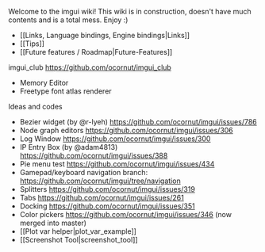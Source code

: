 Welcome to the imgui wiki!
This wiki is in construction, doesn't have much contents and is a total mess. Enjoy :)

- [[Links, Language bindings, Engine bindings|Links]]
- [[Tips]]
- [[Future features / Roadmap|Future-Features]]

imgui_club https://github.com/ocornut/imgui_club

- Memory Editor 
- Freetype font atlas renderer

Ideas and codes

- Bezier widget (by @r-lyeh) https://github.com/ocornut/imgui/issues/786
- Node graph editors https://github.com/ocornut/imgui/issues/306
- Log Window https://github.com/ocornut/imgui/issues/300
- IP Entry Box (by @adam4813) https://github.com/ocornut/imgui/issues/388
- Pie menu test https://github.com/ocornut/imgui/issues/434
- Gamepad/keyboard navigation branch: https://github.com/ocornut/imgui/tree/navigation
- Splitters https://github.com/ocornut/imgui/issues/319
- Tabs https://github.com/ocornut/imgui/issues/261
- Docking https://github.com/ocornut/imgui/issues/351
- Color pickers https://github.com/ocornut/imgui/issues/346 (now merged into master)
- [[Plot var helper|plot_var_example]]
- [[Screenshot Tool|screenshot_tool]]


